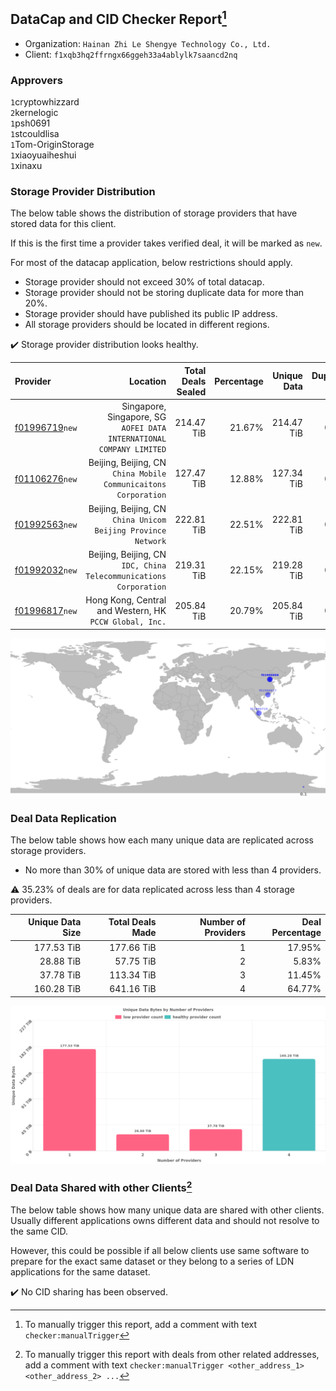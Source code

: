 ## DataCap and CID Checker Report[^1]
 - Organization: `Hainan Zhi Le Shengye Technology Co., Ltd.`
 - Client: `f1xqb3hq2ffrngx66ggeh33a4ablylk7saancd2nq`
### Approvers
`1`cryptowhizzard<br/>`2`kernelogic<br/>`1`psh0691<br/>`1`stcouldlisa<br/>`1`Tom-OriginStorage<br/>`1`xiaoyuaiheshui<br/>`1`xinaxu

### Storage Provider Distribution
The below table shows the distribution of storage providers that have stored data for this client.

If this is the first time a provider takes verified deal, it will be marked as `new`.

For most of the datacap application, below restrictions should apply.
 - Storage provider should not exceed 30% of total datacap.
 - Storage provider should not be storing duplicate data for more than 20%.
 - Storage provider should have published its public IP address.
 - All storage providers should be located in different regions.

✔️ Storage provider distribution looks healthy.

| Provider                                                    |                                                                Location | Total Deals Sealed | Percentage | Unique Data | Duplicate Deals |
| :---------------------------------------------------------- | ----------------------------------------------------------------------: | -----------------: | ---------: | ----------: | --------------: |
| [f01996719](https://filfox.info/en/address/f01996719)`new`  | Singapore, Singapore, SG<br/>`AOFEI DATA INTERNATIONAL COMPANY LIMITED` |         214.47 TiB |     21.67% |  214.47 TiB |           0.00% |
| [f01106276](https://filfox.info/en/address/f01106276)`new`  |      Beijing, Beijing, CN<br/>`China Mobile Communicaitons Corporation` |         127.47 TiB |     12.88% |  127.34 TiB |           0.10% |
| [f01992563](https://filfox.info/en/address/f01992563)`new`  |        Beijing, Beijing, CN<br/>`China Unicom Beijing Province Network` |         222.81 TiB |     22.51% |  222.81 TiB |           0.00% |
| [f01992032](https://filfox.info/en/address/f01992032)`new`  |    Beijing, Beijing, CN<br/>`IDC, China Telecommunications Corporation` |         219.31 TiB |     22.15% |  219.28 TiB |           0.01% |
| [f01996817](https://filfox.info/en/address/f01996817)`new`  |              Hong Kong, Central and Western, HK<br/>`PCCW Global, Inc.` |         205.84 TiB |     20.79% |  205.84 TiB |           0.00% |

<img src="https://raw.githubusercontent.com/data-preservation-programs/filplus-checker-assets/main/filecoin-project/filecoin-plus-large-datasets/issues/1350/1679772056047.png"/>

### Deal Data Replication
The below table shows how each many unique data are replicated across storage providers.

- No more than 30% of unique data are stored with less than 4 providers.

⚠️ 35.23% of deals are for data replicated across less than 4 storage providers.

| Unique Data Size | Total Deals Made | Number of Providers | Deal Percentage |
| ---------------: | ---------------: | ------------------: | --------------: |
|       177.53 TiB |       177.66 TiB |                   1 |          17.95% |
|        28.88 TiB |        57.75 TiB |                   2 |           5.83% |
|        37.78 TiB |       113.34 TiB |                   3 |          11.45% |
|       160.28 TiB |       641.16 TiB |                   4 |          64.77% |

<img src="https://raw.githubusercontent.com/data-preservation-programs/filplus-checker-assets/main/filecoin-project/filecoin-plus-large-datasets/issues/1350/1679772056836.png"/>

### Deal Data Shared with other Clients[^3]
The below table shows how many unique data are shared with other clients.
Usually different applications owns different data and should not resolve to the same CID.

However, this could be possible if all below clients use same software to prepare for the exact same dataset or they belong to a series of LDN applications for the same dataset.

✔️ No CID sharing has been observed.

[^1]: To manually trigger this report, add a comment with text `checker:manualTrigger`

[^2]: Deals from those addresses are combined into this report as they are specified with `checker:manualTrigger`

[^3]: To manually trigger this report with deals from other related addresses, add a comment with text `checker:manualTrigger <other_address_1> <other_address_2> ...`
